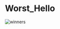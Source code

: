# Worst_Hello

<img src="https://doc-0o-1g-docs.googleusercontent.com/docs/securesc/ck05qj5bhoutmmq4nhl4gdk1bjmjivt1/2joajep8l10h9117o3t4a4nu20up9hro/1650030000000/16667679871585116794/16667679871585116794/11SztHptaolAiPIWPTxc129Hrqq0kXbch?e=view&ax=ACxEAsYCZAJNfHQplsDYtgKFlnnqEyM565h2g6dNBOOMz93tqRfP43KmqbIiLSa5zU4T4cXFQzOKXKUL7ViBtk-Gx49Lz2yZ4UVH8I71VFy9AfJhgARdHb8b0Ld0CBj0PqTPjbqykcqiQOrWvbm_uM4VAG12tt7vzMzYLPcYM9XmlkT702MaINhWiSK25JLPEKnO0vv8esaWrb5phmKxr17XhDrTL3s7JNfswzJzChsatas1lCY1nMOs5DC_UB8gZIYwT739cZbR62Bv-iPW8O1rghWrB8yvq8_EzqQOqahHGMM9_ALfXHj8Rtfh4TiBJ8LriXzHwT35sLbz9p56RrzI-TkJE_U--dKRLbX7kSrkW-LIIFW8gPQOqI4jX-9-B6905PEkJqtvHch2CEYsX-aSEDdKF3dXENMAo6IhvssQrlmbO69PgR42e9zevmpLxQkiQPtc8YBVd66obt44tr7mEnnojiu_33Ft68j_yN5nxuvU3Vgi2mb8KhEjihHiVaR98N7i0n5HPEiYoRh_MSFLpJHVWFfVyQYYyhupumizBymNy2TmmQuD28n705x7-WzGxRVVjga5m8cRZNJOZMNcNFSEGHCBosEaoFW-3SXgeW7wnQ6BUh3TCjFXwA8aXMACSChIJlzVJnnkQm4Nre0zr_GxozZxGsAkg9qN1S8Nb6fTib8A7OVVaDRPMphoHcgOO4ivFr_fgKg&authuser=0&nonce=a5s21b5uuc91k&user=16667679871585116794&hash=ojfpcqopind95j66kjaj3sjtgc8pvg5q" alt="winners">
